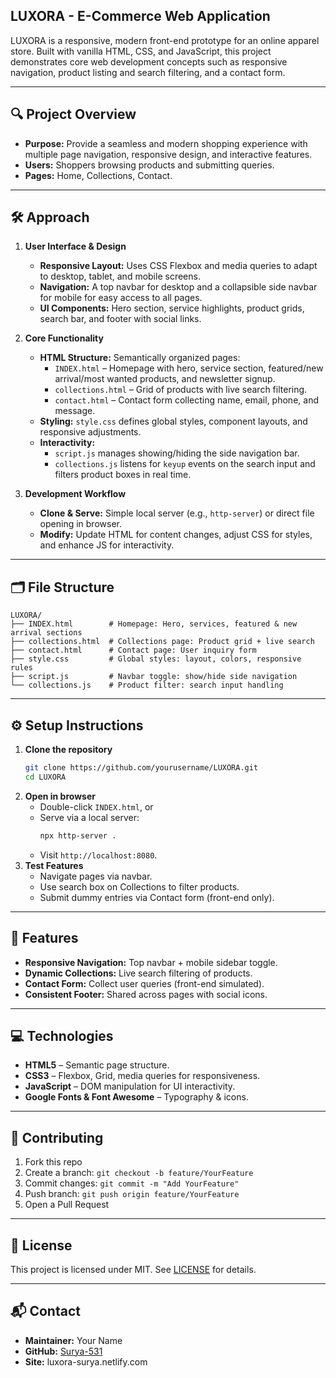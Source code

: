 ## LUXORA - E-Commerce Web Application

LUXORA is a responsive, modern front-end prototype for an online apparel store. Built with vanilla HTML, CSS, and JavaScript, this project demonstrates core web development concepts such as responsive navigation, product listing and search filtering, and a contact form.

---

## 🔍 Project Overview

- **Purpose:** Provide a seamless and modern shopping experience with multiple page navigation, responsive design, and interactive features.
- **Users:** Shoppers browsing products and submitting queries.
- **Pages:** Home, Collections, Contact.

---

## 🛠️ Approach

1. **User Interface & Design**
   - **Responsive Layout:** Uses CSS Flexbox and media queries to adapt to desktop, tablet, and mobile screens.
   - **Navigation:** A top navbar for desktop and a collapsible side navbar for mobile for easy access to all pages.
   - **UI Components:** Hero section, service highlights, product grids, search bar, and footer with social links.

2. **Core Functionality**
   - **HTML Structure:** Semantically organized pages:
     - `INDEX.html` – Homepage with hero, service section, featured/new arrival/most wanted products, and newsletter signup.
     - `collections.html` – Grid of products with live search filtering.
     - `contact.html` – Contact form collecting name, email, phone, and message.
   - **Styling:** `style.css` defines global styles, component layouts, and responsive adjustments.
   - **Interactivity:**
     - `script.js` manages showing/hiding the side navigation bar.
     - `collections.js` listens for `keyup` events on the search input and filters product boxes in real time.

3. **Development Workflow**
   - **Clone & Serve:** Simple local server (e.g., `http-server`) or direct file opening in browser.
   - **Modify:** Update HTML for content changes, adjust CSS for styles, and enhance JS for interactivity.

---

## 🗂️ File Structure

```plaintext
LUXORA/
├── INDEX.html        # Homepage: Hero, services, featured & new arrival sections
├── collections.html  # Collections page: Product grid + live search
├── contact.html      # Contact page: User inquiry form
├── style.css         # Global styles: layout, colors, responsive rules
├── script.js         # Navbar toggle: show/hide side navigation
└── collections.js    # Product filter: search input handling
```

---

## ⚙️ Setup Instructions

1. **Clone the repository**
   ```bash
   git clone https://github.com/yourusername/LUXORA.git
   cd LUXORA
   ```
2. **Open in browser**
   - Double-click `INDEX.html`, or
   - Serve via a local server:
     ```bash
     npx http-server .
     ```
   - Visit `http://localhost:8080`.
3. **Test Features**
   - Navigate pages via navbar.
   - Use search box on Collections to filter products.
   - Submit dummy entries via Contact form (front-end only).

---

## 🚀 Features

- **Responsive Navigation:** Top navbar + mobile sidebar toggle.
- **Dynamic Collections:** Live search filtering of products.
- **Contact Form:** Collect user queries (front-end simulated).
- **Consistent Footer:** Shared across pages with social icons.

---

## 💻 Technologies

- **HTML5** – Semantic page structure.
- **CSS3** – Flexbox, Grid, media queries for responsiveness.
- **JavaScript** – DOM manipulation for UI interactivity.
- **Google Fonts & Font Awesome** – Typography & icons.

---

## 🤝 Contributing

1. Fork this repo
2. Create a branch: `git checkout -b feature/YourFeature`
3. Commit changes: `git commit -m "Add YourFeature"`
4. Push branch: `git push origin feature/YourFeature`
5. Open a Pull Request

---

## 📄 License

This project is licensed under MIT. See [LICENSE](LICENSE.md) for details.

---

## 📬 Contact

- **Maintainer:** Your Name
- **GitHub:** [Surya-531](https://github.com/Surya-531)
- **Site:** luxora-surya.netlify.com


